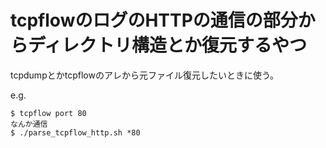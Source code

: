 # tcpflowのログのHTTPの通信の部分からディレクトリ構造とか復元するやつ

tcpdumpとかtcpflowのアレから元ファイル復元したいときに使う。

e.g.
```console
$ tcpflow port 80
なんか通信
$ ./parse_tcpflow_http.sh *80
```
